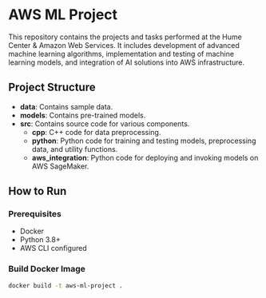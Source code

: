# AWS ML Project

This repository contains the projects and tasks performed at the Hume Center & Amazon Web Services. It includes development of advanced machine learning algorithms, implementation and testing of machine learning models, and integration of AI solutions into AWS infrastructure.

## Project Structure

- **data**: Contains sample data.
- **models**: Contains pre-trained models.
- **src**: Contains source code for various components.
  - **cpp**: C++ code for data preprocessing.
  - **python**: Python code for training and testing models, preprocessing data, and utility functions.
  - **aws_integration**: Python code for deploying and invoking models on AWS SageMaker.

## How to Run

### Prerequisites

- Docker
- Python 3.8+
- AWS CLI configured

### Build Docker Image

```sh
docker build -t aws-ml-project .
